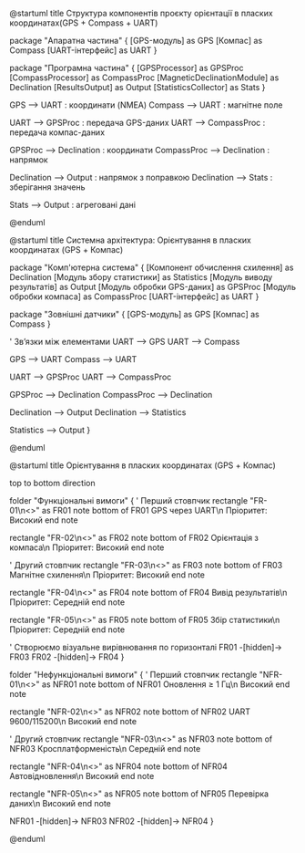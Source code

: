 @startuml
title Структура компонентів проєкту орієнтації в пласких координатах(GPS + Compass + UART)

package "Апаратна частина" {
  [GPS-модуль] as GPS
  [Компас] as Compass
  [UART-інтерфейс] as UART
}

package "Програмна частина" {
  [GPSProcessor] as GPSProc
  [CompassProcessor] as CompassProc
  [MagneticDeclinationModule] as Declination
  [ResultsOutput] as Output
  [StatisticsCollector] as Stats
}

GPS --> UART : координати (NMEA)
Compass --> UART : магнітне поле

UART --> GPSProc : передача GPS-даних
UART --> CompassProc : передача компас-даних

GPSProc --> Declination : координати
CompassProc --> Declination : напрямок

Declination --> Output : напрямок з поправкою
Declination --> Stats : зберігання значень

Stats --> Output : агреговані дані

@enduml


@startuml
title Системна архітектура: Орієнтування в пласких координатах (GPS + Компас)


package "Комп'ютерна система" {
  [Компонент обчислення схилення] as Declination
  [Модуль збору статистики] as Statistics
  [Модуль виводу результатів] as Output
  [Модуль обробки GPS-даних] as GPSProc
  [Модуль обробки компаса] as CompassProc
  [UART-інтерфейс] as UART
}

package "Зовнішні датчики" {
  [GPS-модуль] as GPS
  [Компас] as Compass
}

' Зв’язки між елементами
UART --> GPS
UART --> Compass

GPS --> UART
Compass --> UART

UART --> GPSProc
UART --> CompassProc

GPSProc --> Declination
CompassProc --> Declination

Declination --> Output
Declination --> Statistics

Statistics --> Output
}

@enduml

@startuml
title Орієнтування в пласких координатах (GPS + Компас)

top to bottom direction

folder "Функціональні вимоги" {
  ' Перший стовпчик
  rectangle "FR-01\n<<requirement>>" as FR01
  note bottom of FR01
    GPS через UART\n
    Пріоритет: Високий
  end note

  rectangle "FR-02\n<<requirement>>" as FR02
  note bottom of FR02
    Орієнтація з компаса\n
    Пріоритет: Високий
  end note

  ' Другий стовпчик
  rectangle "FR-03\n<<requirement>>" as FR03
  note bottom of FR03
    Магнітне схилення\n
    Пріоритет: Високий
  end note

  rectangle "FR-04\n<<requirement>>" as FR04
  note bottom of FR04
    Вивід результатів\n
    Пріоритет: Середній
  end note

  rectangle "FR-05\n<<requirement>>" as FR05
  note bottom of FR05
    Збір статистики\n
    Пріоритет: Середній
  end note

  ' Створюємо візуальне вирівнювання по горизонталі
  FR01 -[hidden]-> FR03
  FR02 -[hidden]-> FR04
}

folder "Нефункціональні вимоги" {
  ' Перший стовпчик
  rectangle "NFR-01\n<<requirement>>" as NFR01
  note bottom of NFR01
    Оновлення ≥ 1 Гц\n
    Високий
  end note

  rectangle "NFR-02\n<<requirement>>" as NFR02
  note bottom of NFR02
    UART 9600/115200\n
    Високий
  end note

  ' Другий стовпчик
  rectangle "NFR-03\n<<requirement>>" as NFR03
  note bottom of NFR03
    Кросплатформеність\n
    Середній
  end note

  rectangle "NFR-04\n<<requirement>>" as NFR04
  note bottom of NFR04
    Автовідновлення\n
    Високий
  end note

  rectangle "NFR-05\n<<requirement>>" as NFR05
  note bottom of NFR05
    Перевірка даних\n
    Високий
  end note

  NFR01 -[hidden]-> NFR03
  NFR02 -[hidden]-> NFR04
}

@enduml
